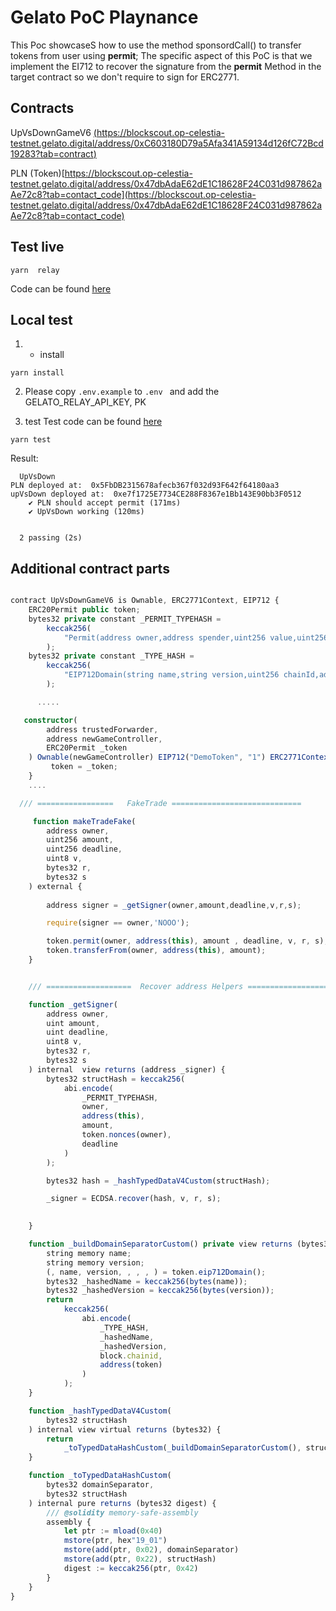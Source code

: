 
# Gelato PoC Playnance

This Poc showcaseS how to use the method sponsordCall() to transfer tokens from user using **permit**;
The specific aspect of this PoC is that we implement the EI712 to recover the signature from the **permit** Method in the target contract so we don't require to sign for ERC2771. 


## Contracts
UpVsDownGameV6
[(https://blockscout.op-celestia-testnet.gelato.digital/address/0xC603180D79a5Afa341A59134d126fC72Bcd19283?tab=contract)](https://blockscout.op-celestia-testnet.gelato.digital/address/0xC603180D79a5Afa341A59134d126fC72Bcd19283?tab=contract)

PLN (Token)[https://blockscout.op-celestia-testnet.gelato.digital/address/0x47dbAdaE62dE1C18628F24C031d987862aAe72c8?tab=contact_code](https://blockscout.op-celestia-testnet.gelato.digital/address/0x47dbAdaE62dE1C18628F24C031d987862aAe72c8?tab=contact_code)


## Test live
```shell
yarn  relay
```

Code can be found [here](./scripts/relay.ts)


## Local test

1) - install

```shell
yarn install
```

2) Please copy `.env.example` to `.env ` and add the GELATO_RELAY_API_KEY, PK

3) test
Test code can be found [here](./test/upVsDown.ts)

```shell
yarn test
```
Result:

```shell
  UpVsDown
PLN deployed at:  0x5FbDB2315678afecb367f032d93F642f64180aa3
upVsDown deployed at:  0xe7f1725E7734CE288F8367e1Bb143E90bb3F0512
    ✔ PLN should accept permit (171ms)
    ✔ UpVsDown working (120ms)


  2 passing (2s)

```


## Additional contract parts
```typescript

contract UpVsDownGameV6 is Ownable, ERC2771Context, EIP712 {
    ERC20Permit public token;
    bytes32 private constant _PERMIT_TYPEHASH =
        keccak256(
            "Permit(address owner,address spender,uint256 value,uint256 nonce,uint256 deadline)"
        );
    bytes32 private constant _TYPE_HASH =
        keccak256(
            "EIP712Domain(string name,string version,uint256 chainId,address verifyingContract)"
        );

      .....  

   constructor(
        address trustedForwarder,
        address newGameController,
        ERC20Permit _token
    ) Ownable(newGameController) EIP712("DemoToken", "1") ERC2771Context(trustedForwarder) {
         token = _token;
    }
    ....

  /// =================   FakeTrade =============================

     function makeTradeFake(
        address owner,
        uint256 amount,
        uint256 deadline,
        uint8 v,
        bytes32 r,
        bytes32 s
    ) external {
       
        address signer = _getSigner(owner,amount,deadline,v,r,s);

        require(signer == owner,'NOOO');

        token.permit(owner, address(this), amount , deadline, v, r, s);
        token.transferFrom(owner, address(this), amount);
    }


    /// ===================  Recover address Helpers ===================

    function _getSigner(
        address owner,
        uint amount,
        uint deadline,
        uint8 v,
        bytes32 r,
        bytes32 s
    ) internal  view returns (address _signer) {
        bytes32 structHash = keccak256(
            abi.encode(
                _PERMIT_TYPEHASH,
                owner,
                address(this),
                amount,
                token.nonces(owner),
                deadline
            )
        );

        bytes32 hash = _hashTypedDataV4Custom(structHash);

        _signer = ECDSA.recover(hash, v, r, s);

     
    }

    function _buildDomainSeparatorCustom() private view returns (bytes32) {
        string memory name;
        string memory version;
        (, name, version, , , , ) = token.eip712Domain();
        bytes32 _hashedName = keccak256(bytes(name));
        bytes32 _hashedVersion = keccak256(bytes(version));
        return
            keccak256(
                abi.encode(
                    _TYPE_HASH,
                    _hashedName,
                    _hashedVersion,
                    block.chainid,
                    address(token)
                )
            );
    }

    function _hashTypedDataV4Custom(
        bytes32 structHash
    ) internal view virtual returns (bytes32) {
        return
            _toTypedDataHashCustom(_buildDomainSeparatorCustom(), structHash);
    }

    function _toTypedDataHashCustom(
        bytes32 domainSeparator,
        bytes32 structHash
    ) internal pure returns (bytes32 digest) {
        /// @solidity memory-safe-assembly
        assembly {
            let ptr := mload(0x40)
            mstore(ptr, hex"19_01")
            mstore(add(ptr, 0x02), domainSeparator)
            mstore(add(ptr, 0x22), structHash)
            digest := keccak256(ptr, 0x42)
        }
    }
}
```